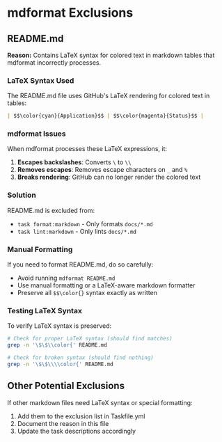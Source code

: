 # mdformat Exclusions

## README.md

**Reason:** Contains LaTeX syntax for colored text in markdown tables that mdformat incorrectly processes.

### LaTeX Syntax Used

The README.md file uses GitHub's LaTeX rendering for colored text in tables:

```markdown
| $$\color{cyan}{Application}$$ | $$\color{magenta}{Status}$$ |
```

### mdformat Issues

When mdformat processes these LaTeX expressions, it:

1. **Escapes backslashes**: Converts `\` to `\\`
2. **Removes escapes**: Removes escape characters on `_` and `%`
3. **Breaks rendering**: GitHub can no longer render the colored text

### Solution

README.md is excluded from:
- `task format:markdown` - Only formats `docs/*.md`
- `task lint:markdown` - Only lints `docs/*.md`

### Manual Formatting

If you need to format README.md, do so carefully:
- Avoid running `mdformat README.md`
- Use manual formatting or a LaTeX-aware markdown formatter
- Preserve all `$$\color{}` syntax exactly as written

### Testing LaTeX Syntax

To verify LaTeX syntax is preserved:

```bash
# Check for proper LaTeX syntax (should find matches)
grep -n '\$\$\\color{' README.md

# Check for broken syntax (should find nothing)
grep -n '\$\$\\\\color{' README.md
```

## Other Potential Exclusions

If other markdown files need LaTeX syntax or special formatting:
1. Add them to the exclusion list in Taskfile.yml
2. Document the reason in this file
3. Update the task descriptions accordingly
